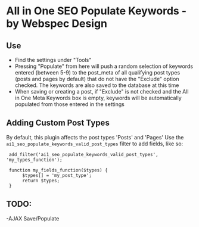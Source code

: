 All in One SEO Populate Keywords - by Webspec Design
==================

Use
------------------

- Find the settings under "Tools"
- Pressing "Populate" from here will push a random selection of keywords entered (between 5-9) to the post_meta of all qualifying post types (posts and pages by default) that do not have the "Exclude" option checked. The keywords are also saved to the database at this time
- When saving or creating a post, if "Exclude" is not checked and the All in One Meta Keywords box is empty, keywords will be automatically populated from those entered in the settings

Adding Custom Post Types
------------------

By default, this plugin affects the post types 'Posts' and 'Pages' Use the `ai1_seo_populate_keywords_valid_post_types` filter to add fields, like so:


     add_filter('ai1_seo_populate_keywords_valid_post_types', 'my_types_function');

     function my_fields_function($types) {
          $types[] = 'my_post_type';
          return $types;
     }

TODO:
------------------

-AJAX Save/Populate